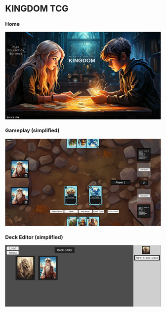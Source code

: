 
<h1>KINGDOM TCG</h1>

<h3>Home</h3>

![screenshot1 game](homescreen.png)

<h3>Gameplay (simplified)</h3>

![screenshot2 game](screen.png)

<h3>Deck Editor (simplified)</h3>

![screenshot2 game](screen2.png)
